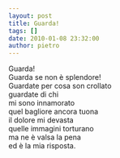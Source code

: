 ```yaml
---
layout: post
title: Guarda!
tags: []
date: 2010-01-08 23:32:00
author: pietro
---
```

Guarda!<br/>Guarda se non è splendore!<br/>Guardate per cosa son crollato<br/>guardate di chi<br/>mi sono innamorato<br/>quel bagliore ancora tuona<br/>il dolore mi devasta<br/>quelle immagini torturano<br/>ma ne è valsa la pena<br/>ed è la mia risposta.
